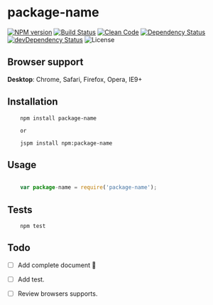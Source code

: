 package-name
=========

[![NPM version][icon-nv]][link-nv]
[![Build Status][icon-bs]][link-bs]
[![Clean Code][icon-cc]][link-cc]
[![Dependency Status][icon-ds]][link-ds]
[![devDependency Status][icon-dds]][link-dds]
![License][icon-li]

## Browser support

**Desktop**: Chrome, Safari, Firefox, Opera, IE9+

## Installation 

```shell
    npm install package-name

    or 

    jspm install npm:package-name
```

## Usage

```js

    var package-name = require('package-name');

```

## Tests

```shell
    npm test
```

## Todo

- [ ] Add complete document :balloon:
- [ ] Add test.
- [ ] Review browsers supports.



[icon-nv]: https://img.shields.io/npm/v/package-name.svg?style=flat
[link-nv]: https://www.npmjs.com/package/package-name
[icon-bs]: https://travis-ci.org/wenwuwu/package-name.svg?branch=master
[link-bs]: https://travis-ci.org/wenwuwu/package-name
[icon-ds]: https://img.shields.io/david/wenwuwu/package-name.svg?style=flat
[link-ds]: https://david-dm.org/wenwuwu/package-name
[icon-dds]: https://img.shields.io/david/dev/wenwuwu/package-name.svg?style=flat
[link-dds]: https://david-dm.org/wenwuwu/package-name#info=devDependencies
[icon-cc]: https://img.shields.io/badge/code-clean-orange.svg?style=flat
[link-cc]: https://github.com/wenwuwu/code-convention-js 
[icon-li]: https://img.shields.io/badge/license-MIT-blue.svg?style=flat
